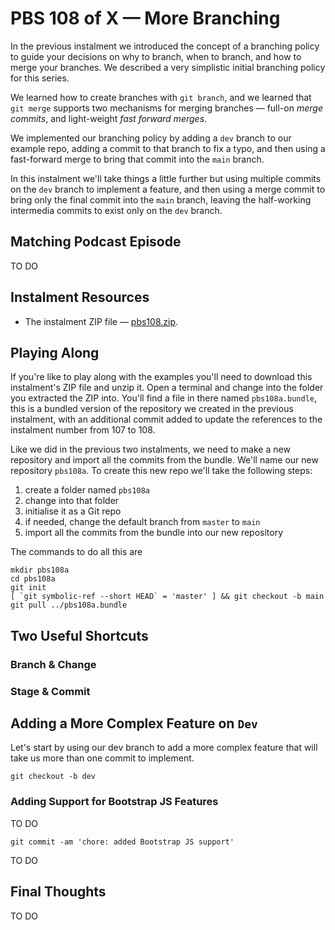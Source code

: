 # PBS 108 of X — More Branching

In the previous instalment we introduced the concept of a branching policy to guide your decisions on why to branch, when to branch, and how to merge your branches. We described a very simplistic initial branching policy for this series.

We learned how to create branches with `git branch`, and we learned that `git merge` supports two mechanisms for merging branches — full-on *merge commits*, and light-weight *fast forward merges*.

We implemented our branching policy by adding a `dev` branch to our example repo, adding a commit to that branch to fix a typo, and then using a fast-forward merge to bring that commit into the `main` branch.

In this instalment we'll take things a little further but using multiple commits on the `dev` branch to implement a feature, and then using a merge commit to bring only the final commit into the `main` branch, leaving the half-working intermedia commits to exist only on the `dev` branch.

## Matching Podcast Episode

TO DO

## Instalment Resources

* The instalment ZIP file — [pbs108.zip](https://github.com/bartificer/programming-by-stealth/raw/master/instalmentZips/pbs108.zip).

## Playing Along

If you're like to play along with the examples you'll need to download this instalment's ZIP file and unzip it. Open a terminal and change into the folder you extracted the ZIP into. You'll find a file in there named `pbs108a.bundle`, this is a bundled version of the repository we created in the previous instalment, with an additional commit added to update the references to the instalment number from 107 to 108.

Like we did in the previous two instalments, we need to make a new repository and import all the commits from the bundle. We'll name our new repository `pbs108a`. To create this new repo we'll take the following steps:

1. create a folder named `pbs108a`
2. change into that folder
3. initialise it as a Git repo
4. if needed, change the default branch from `master` to `main`
5. import all the commits from the bundle into our new repository

The commands to do all this are

```
mkdir pbs108a
cd pbs108a
git init
[ `git symbolic-ref --short HEAD` = 'master' ] && git checkout -b main
git pull ../pbs108a.bundle
```

## Two Useful Shortcuts

### Branch & Change

### Stage & Commit

## Adding a More Complex Feature on `Dev`

Let's start by using our dev branch to add a more complex feature that will take us more than one commit to implement.

```
git checkout -b dev
```
### Adding Support for Bootstrap JS Features

TO DO

```
git commit -am 'chore: added Bootstrap JS support'
```



TO DO



## Final Thoughts

TO DO